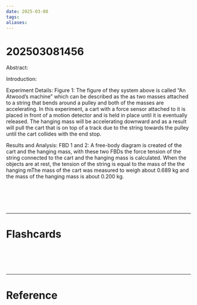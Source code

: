 ```yaml
---
date: 2025-03-08
tags: 
aliases:
---
```

# 202503081456

Abstract:

Introduction:

Experiment Details:
Figure 1:
The figure of they system above is called “An Atwood’s machine” which can be described as the as two masses attached to a string that bends around a pulley and both of the masses are accelerating. In this experiment, a cart with a force sensor attached to it is placed in front of a motion detector and is held in place until it is eventually released. The hanging mass will be accelerating downward and as a result will pull the cart that is on top of a track due to the string towards the pulley until the cart collides with the end stop.

Results and Analysis:
FBD 1 and 2:
A free-body diagram is created of the cart and the hanging mass, with these two FBDs the force tension of the string connected to the cart and the hanging mass is calculated. When the objects are at rest, the tension of the string is equal to the mass of the the hanging mThe mass of the cart was measured to weigh about 0.689 kg and the mass of the hanging mass is about 0.200 kg.
# ‌
---
# Flashcards


# ‌
---
# Reference
